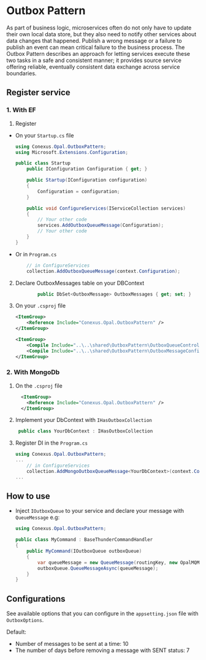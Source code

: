# Outbox Pattern

As part of business logic, microservices often do not only have to update their own local data store, but they also need to notify other services about data changes that happened. Publish a wrong message or a failure to publish an event can mean critical failure to the business process.  The Outbox Pattern describes an approach for letting services execute these two tasks in a safe and consistent manner; it provides source service offering reliable, eventually consistent data exchange across service boundaries.

## Register service

### 1. With EF

1. Register

- On your `Startup.cs` file

    ```csharp
    using Conexus.Opal.OutboxPattern;
    using Microsoft.Extensions.Configuration;

    public class Startup
        public IConfiguration Configuration { get; }

        public Startup(IConfiguration configuration)
        {
            Configuration = configuration;
        }

        public void ConfigureServices(IServiceCollection services)
        {
            // Your other code
            services.AddOutboxQueueMessage(Configuration);
            // Your other code
        }
    }
    ```

- Or in `Program.cs`

    ```csharp
        // in ConfigureServices
        collection.AddOutboxQueueMessage(context.Configuration);
    ```

2. Declare OutboxMessages table on your DBContext

    ```csharp
            public DbSet<OutboxMessage> OutboxMessages { get; set; }
    ```

3. On your `.csproj` file

    ```xml
    <ItemGroup>
        <Reference Include="Conexus.Opal.OutboxPattern" />
    </ItemGroup>

    <ItemGroup>
        <Compile Include="..\..\shared\OutboxPattern\OutboxQueueController.cs" Link="Controllers\OutboxQueueController.cs" />
        <Compile Include="..\..\shared\OutboxPattern\OutboxMessageConfiguration.cs" Link="Infrastructure\EntityConfigurations\OutboxMessageConfiguration.cs" />
    </ItemGroup>
    ```

### 2. With MongoDb

1. On the `.csproj` file

    ```xml
      <ItemGroup>
        <Reference Include="Conexus.Opal.OutboxPattern" />
      </ItemGroup>
    ```

2. Implement your DbContext with `IHasOutboxCollection`

    ```csharp
     public class YourDbContext : IHasOutboxCollection
    ```

3. Register DI in the `Program.cs`

    ```csharp
    using Conexus.Opal.OutboxPattern;
    ...
        // in ConfigureServices
        collection.AddMongoOutboxQueueMessage<YourDbContext>(context.Configuration);
    ...

## How to use

- Inject `IOutboxQueue` to your service and declare your message with `QueueMessage` e.g:
    ```csharp
    using Conexus.Opal.OutboxPattern;

    public class MyCommand : BaseThunderCommandHandler
    {
        public MyCommand(IOutboxQueue outboxQueue)
        {
            var queueMessage = new QueueMessage(routingKey, new OpalMQMessage<object> { });
            outboxQueue.QueueMessageAsync(queueMessage);
        }
    }
    ```

## Configurations

See available options that you can configure in the `appsetting.json` file with `OutboxOptions`.

Default:

- Number of messages to be sent at a time: 10
- The number of days before removing a message with SENT status: 7

